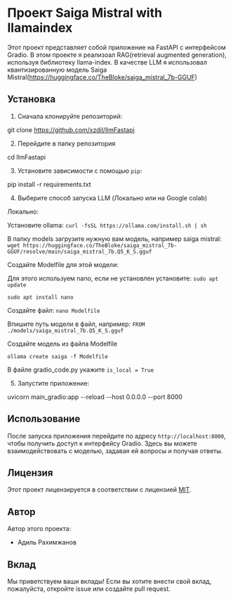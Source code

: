 # Проект Saiga Mistral with llamaindex

Этот проект представляет собой приложение на FastAPI с интерфейсом Gradio.
В этом проекте я реализоал RAG(retrieval augmented generation), используя библиотеку llama-index.
В качестве LLM я использовал квантизированную модель Saiga Mistral(https://huggingface.co/TheBloke/saiga_mistral_7b-GGUF)

## Установка

1. Сначала клонируйте репозиторий:

git clone https://github.com/xzdil/llmFastapi

2. Перейдите в папку репозитория

cd llmFastapi

3. Установите зависимости с помощью `pip`:

pip install -r requirements.txt

4. Выберите способ запуска LLM (Локально или на Google colab)

Локально:

Установите ollama: `curl -fsSL https://ollama.com/install.sh | sh`

В папку models загрузите нужную вам модель, например saiga mistral: `wget https://huggingface.co/TheBloke/saiga_mistral_7b-GGUF/resolve/main/saiga_mistral_7b.Q5_K_S.gguf`

Создайте Modelfile для этой модели: 

Для этого используем nano, если не установлен установите: `sudo apt update`

`sudo apt install nano`

Создайте файл: `nano Modelfile`

Впишите путь модели в файл, например: `FROM ./models/saiga_mistral_7b.Q5_K_S.gguf`

Создайте модель из файла Modelfile

`ollama create saiga -f Modelfile`

В файле gradio_code.py укажите `is_local = True`

5. Запустите приложение:

uvicorn main_gradio:app --reload --host 0.0.0.0 --port 8000

## Использование

После запуска приложения перейдите по адресу `http://localhost:8000`, чтобы получить доступ к интерфейсу Gradio.
Здесь вы можете взаимодействовать с моделью, задавая ей вопросы и получая ответы.

## Лицензия

Этот проект лицензируется в соответствии с лицензией [MIT](LICENSE).

## Автор

Автор этого проекта:

- Адиль Рахимжанов

## Вклад

Мы приветствуем ваши вклады! Если вы хотите внести свой вклад, пожалуйста, откройте issue или создайте pull request.



